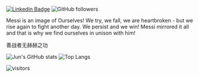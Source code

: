 [![Linkedin Badge](https://img.shields.io/badge/-zhujun-blue?style=flat-square&logo=Linkedin&logoColor=white&link=https://www.linkedin.com/in/jun-zhu-0bb51782/)](https://www.linkedin.com/in/jun-zhu-0bb51782/)
![GitHub followers](https://img.shields.io/github/followers/zhujun98?label=Follow&style=social)

Messi is an image of Ourselves! We try, we fall, we are heartbroken - but we rise again to fight another day. We persist and we win! Messi mirrored it all and that is why we find ourselves in unison with him!

善战者无赫赫之功

![Jun's GitHub stats](https://github-readme-stats-sigma-five.vercel.app/api?username=zhujun98&show_icons=true&line_height=20&card_width=400)
![Top Langs](https://github-readme-stats.vercel.app/api/top-langs/?username=zhujun98&langs_count=6&card_width=250&count_private=true&layout=compact&hide=Jupyter%20Notebook,HTML,GLSL,Tex,shell,vim%20script,starlark)

<!-- Optional Visitors badge: -->
![visitors](https://visitor-badge.laobi.icu/badge?page_id=zhujun98.zhujun98)

<br />

